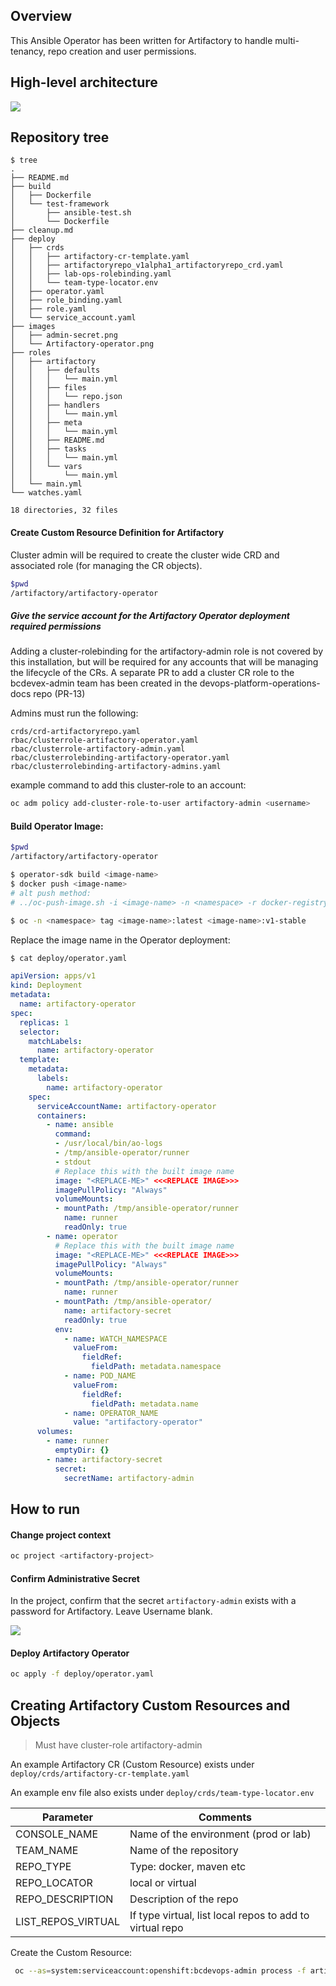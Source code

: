 ## Overview

This Ansible Operator has been written for Artifactory to handle multi-tenancy, repo creation and user permissions.

## High-level architecture

![](images/Artifactory-operator.png) 

## Repository tree

```
$ tree
.
├── README.md
├── build
│   ├── Dockerfile
│   └── test-framework
│       ├── ansible-test.sh
│       └── Dockerfile
├── cleanup.md
├── deploy
│   ├── crds
│   │   ├── artifactory-cr-template.yaml
│   │   ├── artifactoryrepo_v1alpha1_artifactoryrepo_crd.yaml
│   │   ├── lab-ops-rolebinding.yaml
│   │   └── team-type-locator.env
│   ├── operator.yaml
│   ├── role_binding.yaml
│   ├── role.yaml
│   └── service_account.yaml
├── images
│   ├── admin-secret.png
│   └── Artifactory-operator.png
├── roles
│   ├── artifactory
│   │   ├── defaults
│   │   │   └── main.yml
│   │   ├── files
│   │   │   └── repo.json
│   │   ├── handlers
│   │   │   └── main.yml
│   │   ├── meta
│   │   │   └── main.yml
│   │   ├── README.md
│   │   ├── tasks
│   │   │   └── main.yml
│   │   └── vars
│   │       └── main.yml
│   └── main.yml
└── watches.yaml

18 directories, 32 files
```

#### Create Custom Resource Definition for Artifactory

Cluster admin will be required to create the cluster wide CRD and associated role (for managing the CR objects).

``` bash
$pwd
/artifactory/artifactory-operator
```
##### Give the service account for the Artifactory Operator deployment required permissions


Adding a cluster-rolebinding for the artifactory-admin role is not covered by this installation, but will be required for any accounts that will be managing the lifecycle of the CRs.
A separate PR to add a cluster CR role to the bcdevex-admin team has been created in the devops-platform-operations-docs repo (PR-13)

Admins must run the following:
```
crds/crd-artifactoryrepo.yaml
rbac/clusterrole-artifactory-operator.yaml
rbac/clusterrole-artifactory-admin.yaml
rbac/clusterrolebinding-artifactory-operator.yaml
rbac/clusterrolebinding-artifactory-admins.yaml
```

example command to add this cluster-role to an account:

``` bash
oc adm policy add-cluster-role-to-user artifactory-admin <username>
```

#### Build Operator Image:

``` bash    
$pwd
/artifactory/artifactory-operator
```

``` bash
$ operator-sdk build <image-name>
$ docker push <image-name>
# alt push method:
# ../oc-push-image.sh -i <image-name> -n <namespace> -r docker-registry.pathfinder.gov.bc.ca

$ oc -n <namespace> tag <image-name>:latest <image-name>:v1-stable
```

Replace the image name in the Operator deployment:

``` bash
$ cat deploy/operator.yaml
```

``` yaml
apiVersion: apps/v1
kind: Deployment
metadata:
  name: artifactory-operator
spec:
  replicas: 1
  selector:
    matchLabels:
      name: artifactory-operator
  template:
    metadata:
      labels:
        name: artifactory-operator
    spec:
      serviceAccountName: artifactory-operator
      containers:
        - name: ansible
          command:
          - /usr/local/bin/ao-logs
          - /tmp/ansible-operator/runner
          - stdout
          # Replace this with the built image name
          image: "<REPLACE-ME>" <<<REPLACE IMAGE>>>
          imagePullPolicy: "Always"
          volumeMounts:
          - mountPath: /tmp/ansible-operator/runner
            name: runner
            readOnly: true
        - name: operator
          # Replace this with the built image name
          image: "<REPLACE-ME>" <<<REPLACE IMAGE>>>
          imagePullPolicy: "Always"
          volumeMounts:
          - mountPath: /tmp/ansible-operator/runner
            name: runner
          - mountPath: /tmp/ansible-operator/
            name: artifactory-secret
            readOnly: true
          env:
            - name: WATCH_NAMESPACE
              valueFrom:
                fieldRef:
                  fieldPath: metadata.namespace
            - name: POD_NAME
              valueFrom:
                fieldRef:
                  fieldPath: metadata.name
            - name: OPERATOR_NAME
              value: "artifactory-operator"
      volumes:
        - name: runner
          emptyDir: {}
        - name: artifactory-secret
          secret:
            secretName: artifactory-admin
```

## How to run

#### Change project context

``` bash
oc project <artifactory-project>
```

#### Confirm Administrative Secret

In the project, confirm that the secret `artifactory-admin` exists with a password for Artifactory. Leave Username blank.

![](images/admin-secret.png)

#### Deploy Artifactory Operator

``` bash
oc apply -f deploy/operator.yaml
```

## Creating Artifactory Custom Resources and Objects

> Must have cluster-role artifactory-admin

An example Artifactory CR (Custom Resource) exists under `deploy/crds/artifactory-cr-template.yaml`

An example env file also exists under `deploy/crds/team-type-locator.env`

| Parameter                 | Comments                                                 | 
|---------------------------|----------------------------------------------------------|
| CONSOLE_NAME              | Name of the environment (prod or lab)                    |
| TEAM_NAME                 | Name of the repository                                   |
| REPO_TYPE                 | Type: docker, maven etc                                  |
| REPO_LOCATOR              | local or virtual                                         |
| REPO_DESCRIPTION          | Description of the repo                                  |
| LIST_REPOS_VIRTUAL        | If type virtual, list local repos to add to virtual repo |

Create the Custom Resource:

``` bash
 oc --as=system:serviceaccount:openshift:bcdevops-admin process -f artifactory-cr-template.yaml --param-file=team-type-locator.env --ignore-unknown-parameters=true | oc --as=system:serviceaccount:openshift:bcdevops-admin create -f -
```
